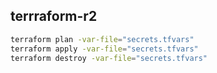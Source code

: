 ## terrraform-r2

```zsh
terraform plan -var-file="secrets.tfvars"
terraform apply -var-file="secrets.tfvars"
terraform destroy -var-file="secrets.tfvars"
```
